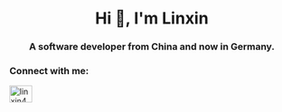 <h1 align="center">Hi 👋, I'm Linxin</h1>
<h3 align="center">A software developer from China and now in Germany.</h3>

<!-- - 🌱 I’m currently learning **Backend (Nodejs, Trpc, Nestjs, etc.)** -->

<h3 align="left">Connect with me:</h3>
<p align="left">
<a href="https://www.linkedin.com/in/linxin-zhang-26a2732a5/" target="_blank"><img align="center" src="https://raw.githubusercontent.com/rahuldkjain/github-profile-readme-generator/master/src/images/icons/Social/linked-in-alt.svg" alt="linxin4cs" height="30" width="40" /></a>
</p>
